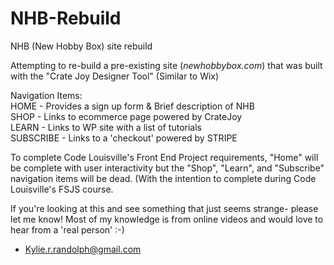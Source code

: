 # NHB-Rebuild
NHB (New Hobby Box) site rebuild

Attempting to re-build a pre-existing site (<i>newhobbybox.com</i>) that was built with the "Crate Joy Designer Tool" (Similar to Wix) 

Navigation Items:<br>
    HOME - Provides a sign up form & Brief description of NHB<br>
    SHOP - Links to ecommerce page powered by CrateJoy<br>
    LEARN - Links to WP site with a list of tutorials<br>
    SUBSCRIBE - Links to a 'checkout' powered by STRIPE<br>
    
    
    
    
To complete Code Louisville's Front End Project requirements, "Home" will be complete with user interactivity but the "Shop", "Learn", and "Subscribe" navigation items will be dead. (With the intention to complete during Code Louisville's FSJS course. 


If you're looking at this and see something that just seems strange- please let me know! Most of my knowledge is from online videos and would love to hear from a 'real person' :-) 

- Kylie.r.randolph@gmail.com
  
    
    

